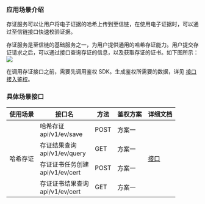### 应用场景介绍 

存证服务可以让用户将电子证据的哈希上传到至信链，在使用电子证据时，可以通过至信链接口快速校验证据。

存证服务是至信链的基础服务之一，为用户提供通用的哈希存证能力。用户提交存证请求之后，可以通过接口查询存证的信息，以及获取存证的证书。如下图所示：
![](https://qcloudimg.tencent-cloud.cn/raw/5647134e55dfdd3896a0b7648c2a3f8d.png)

在调用存证接口之前，需要先调用鉴权 SDK。生成鉴权所需要的数据，详见 [接口接入鉴权](https://cloud.tencent.com/document/product/1543/73811)。

### 具体场景接口 
<table>
<thead>
  <tr>
  <th>使用场景</th>
  <th>接口名</th>
  <th>方法</th>
  <th>鉴权方案</th>
  <th>详细文档</th>
  </tr>
</thead>
<tbody>
  <tr>
  <td rowspan="4">哈希存证</td>
  <td>哈希存证<br>api/v1/ev/save</td>
  <td>POST</td>
  <td>方案一</td>
  <td rowspan="4"><a href="https://cloud.tencent.com/document/product/1543/73847">接口</td>
  </tr>
  <tr>
  <td>存证结果查询<br>api/v1/ev/query</td>
  <td>GET</td>
  <td>方案一</td>
  </tr>
  <tr>
  <td>存证证书任务创建<br>api/v1/ev/cert</td>
  <td>POST</td>
  <td>方案一</td>
  </tr>
  <tr>
  <td>存证证书结果查询<br>api/v1/ev/cert</td>
  <td>GET</td>
  <td>方案一</td>
  </tr>
</tbody>
</table>
